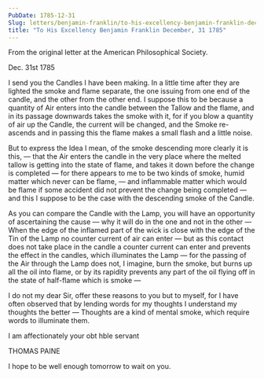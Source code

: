 ```yaml
---
PubDate: 1785-12-31
Slug: letters/benjamin-franklin/to-his-excellency-benjamin-franklin-december-31-1785
title: "To His Excellency Benjamin Franklin December, 31 1785"
---
```


   From the original letter at the American Philosophical Society.

   Dec. 31st 1785

   I send you the Candles I have been making. In a little time after they are
   lighted the smoke and flame separate, the one issuing from one end of the
   candle, and the other from the other end. I suppose this to be because a
   quantity of Air enters into the candle between the Tallow and the flame,
   and in its passage downwards takes the smoke with it, for if you blow a
   quantity of air up the Candle, the current will be changed, and the Smoke
   re-ascends and in passing this the flame makes a small flash and a little
   noise.

   But to express the Idea I mean, of the smoke descending more clearly it is
   this, &mdash; that the Air enters the candle in the very place 
   where the melted
   tallow is getting into the state of flame, and takes it down before the
   change is completed &mdash; for there appears to me to be two kinds of smoke,
   humid matter which never can be flame, &mdash; and inflammable matter 
   which would
   be flame if some accident did not prevent the change being 
   completed &mdash; and
   this I suppose to be the case with the descending smoke of the Candle.

   As you can compare the Candle with the Lamp, you will have an opportunity
   of ascertaining the cause &mdash; why it will do in the one 
   and not in the other &mdash; 
   When the edge of the inflamed part of the wick is close with the edge of
   the Tin of the Lamp no counter current of air can enter &mdash; but as this
   contact does not take place in the candle a counter current can enter and
   prevents the effect in the candles, which illuminates the Lamp 
   &mdash; for the
   passing of the Air through the Lamp does not, I imagine, burn the smoke,
   but burns up all the oil into flame, or by its rapidity prevents any part
   of the oil flying off in the state of half-flame which is smoke &mdash;

   I do not my dear Sir, offer these reasons to you but to myself, for I
   have often observed that by lending words for my thoughts I understand my
   thoughts the better &mdash; Thoughts are a kind of mental smoke, 
   which require words to illuminate them.

   I am affectionately your obt hble servant

   THOMAS PAINE

   I hope to be well enough tomorrow to wait on you.



